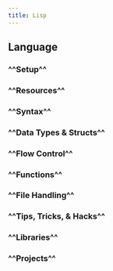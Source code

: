 ```yaml
---
title: Lisp
---
```


## **Language**
### ^^Setup^^
### ^^Resources^^
### ^^Syntax^^
### ^^Data Types & Structs^^
### ^^Flow Control^^
### ^^Functions^^
### ^^File Handling^^
### ^^Tips, Tricks, & Hacks^^
### ^^Libraries^^
### ^^Projects^^

##